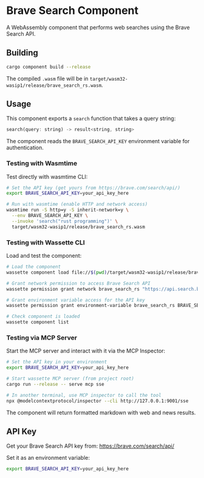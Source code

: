 # Brave Search Component

A WebAssembly component that performs web searches using the Brave Search API.

## Building

```bash
cargo component build --release
```

The compiled `.wasm` file will be in `target/wasm32-wasip1/release/brave_search_rs.wasm`.

## Usage

This component exports a `search` function that takes a query string:

```rust
search(query: string) -> result<string, string>
```

The component reads the `BRAVE_SEARCH_API_KEY` environment variable for authentication.

### Testing with Wasmtime

Test directly with wasmtime CLI:

```bash
# Set the API key (get yours from https://brave.com/search/api/)
export BRAVE_SEARCH_API_KEY=your_api_key_here

# Run with wasmtime (enable HTTP and network access)
wasmtime run -S http=y -S inherit-network=y \
  --env BRAVE_SEARCH_API_KEY \
  --invoke 'search("rust programming")' \
  target/wasm32-wasip1/release/brave_search_rs.wasm
```

### Testing with Wassette CLI

Load and test the component:

```bash
# Load the component
wassette component load file://$(pwd)/target/wasm32-wasip1/release/brave_search_rs.wasm

# Grant network permission to access Brave Search API
wassette permission grant network brave_search_rs "https://api.search.brave.com/"

# Grant environment variable access for the API key
wassette permission grant environment-variable brave_search_rs BRAVE_SEARCH_API_KEY

# Check component is loaded
wassette component list
```

### Testing via MCP Server

Start the MCP server and interact with it via the MCP Inspector:

```bash
# Set the API key in your environment
export BRAVE_SEARCH_API_KEY=your_api_key_here

# Start wassette MCP server (from project root)
cargo run --release -- serve mcp sse

# In another terminal, use MCP inspector to call the tool
npx @modelcontextprotocol/inspector --cli http://127.0.0.1:9001/sse
```

The component will return formatted markdown with web and news results.

## API Key

Get your Brave Search API key from: https://brave.com/search/api/

Set it as an environment variable:
```bash
export BRAVE_SEARCH_API_KEY=your_api_key_here
```
